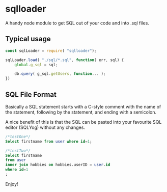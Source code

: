# sqlloader
A handy node module to get SQL out of your code and into .sql files.


## Typical usage

``` Javascript
const sqlLoader = require( "sqlloader");

sqlLoader.load( "./sql/*.sql", function( err, sql) {
    global.g_sql = sql;

    db.query( g_sql.getUsers, function... );
})


```

## SQL File Format
Basically a SQL statement starts with a C-style comment with the name of the statement, following by the statement, and ending with a semicolon.

A nice benefit of this is that the SQL can be pasted into your favourite SQL editor (SQLYog) without any changes.

``` SQL
/*testOne*/
Select firstname from user where id=1;

/*testTwo*/
Select firstname
from user
inner join hobbies on hobbies.userID = user.id
where id=1
;
```


Enjoy!
